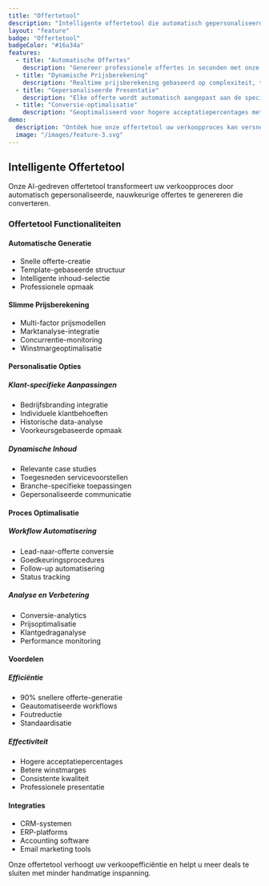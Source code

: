 ```yaml
---
title: "Offertetool"
description: "Intelligente offertetool die automatisch gepersonaliseerde offertes genereert en het verkoopproces optimaliseert."
layout: "feature"
badge: "Offertetool"
badgeColor: "#16a34a"
features:
  - title: "Automatische Offertes"
    description: "Genereer professionele offertes in seconden met onze intelligente algoritmen die rekening houden met alle relevante factoren."
  - title: "Dynamische Prijsberekening"
    description: "Realtime prijsberekening gebaseerd op complexiteit, timing, resources en marktomstandigheden."
  - title: "Gepersonaliseerde Presentatie"
    description: "Elke offerte wordt automatisch aangepast aan de specifieke klant en hun unieke behoeften."
  - title: "Conversie-optimalisatie"
    description: "Geoptimaliseerd voor hogere acceptatiepercentages met data-gedreven presentatie en timing."
demo:
  description: "Ontdek hoe onze offertetool uw verkoopproces kan versnellen."
  image: "/images/feature-3.svg"
---
```


## Intelligente Offertetool

Onze AI-gedreven offertetool transformeert uw verkoopproces door automatisch gepersonaliseerde, nauwkeurige offertes te genereren die converteren.

### Offertetool Functionaliteiten

#### Automatische Generatie
- Snelle offerte-creatie
- Template-gebaseerde structuur
- Intelligente inhoud-selectie
- Professionele opmaak

#### Slimme Prijsberekening
- Multi-factor prijsmodellen
- Marktanalyse-integratie
- Concurrentie-monitoring
- Winstmargeoptimalisatie

#### Personalisatie Opties

##### Klant-specifieke Aanpassingen
- Bedrijfsbranding integratie
- Individuele klantbehoeften
- Historische data-analyse
- Voorkeursgebaseerde opmaak

##### Dynamische Inhoud
- Relevante case studies
- Toegesneden servicevoorstellen
- Branche-specifieke toepassingen
- Gepersonaliseerde communicatie

#### Proces Optimalisatie

##### Workflow Automatisering
- Lead-naar-offerte conversie
- Goedkeuringsprocedures
- Follow-up automatisering
- Status tracking

##### Analyse en Verbetering
- Conversie-analytics
- Prijsoptimalisatie
- Klantgedraganalyse
- Performance monitoring

#### Voordelen

##### Efficiëntie
- 90% snellere offerte-generatie
- Geautomatiseerde workflows
- Foutreductie
- Standaardisatie

##### Effectiviteit
- Hogere acceptatiepercentages
- Betere winstmarges
- Consistente kwaliteit
- Professionele presentatie

#### Integraties
- CRM-systemen
- ERP-platforms
- Accounting software
- Email marketing tools

Onze offertetool verhoogt uw verkoopefficiëntie en helpt u meer deals te sluiten met minder handmatige inspanning.